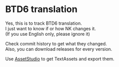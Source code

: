 # BTD6 translation
Yes, this is to track BTD6 translation.  
I just want to know if or how NK changes it.  
(If you use English only, please ignore it)  
  
Check commit history to get what they changed.  
Also, you can download releases for every version.
  
Use [AssetStudio](https://github.com/Perfare/AssetStudio) to get TextAssets and export them.

